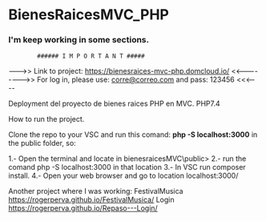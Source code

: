 # BienesRaicesMVC_PHP
### I'm keep working in some sections.
            ###### I M P O R T A N T #####
--->> Link to project: https://bienesraices-mvc-php.domcloud.io/     <<----
---->> For log in, please use: corre@correo.com and pass: 123456  <<<----

Deployment del proyecto de bienes raices PHP en MVC.
PHP7.4

How to run the project.

Clone the repo to your VSC and run this comand: **php -S localhost:3000** in the public folder, so:

1.- Open the terminal and locate in bienesraicesMVC\public> 
2.- run the comand php -S localhost:3000 in that location
3.- In VSC run composer install.
4.- Open your web browser and go to location localhost:3000/

Another project where I was working:
FestivalMusica
https://rogerperva.github.io/FestivalMusica/
Login
https://rogerperva.github.io/Repaso---Login/
